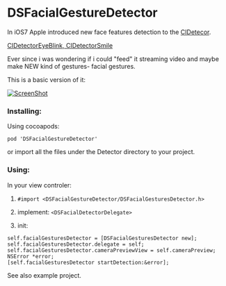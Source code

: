 DSFacialGestureDetector
=======================

In iOS7 Apple introduced new face features detection to the [CIDetecor](https://developer.apple.com/library/iOS//documentation/CoreImage/Reference/CIDetector_Ref/index.html).

[CIDetectorEyeBlink, CIDetectorSmile](https://developer.apple.com/library/iOS//documentation/CoreImage/Reference/CIDetector_Ref/index.html#//apple_ref/doc/constant_group/Feature_Detection_Keys)

Ever since i was wondering if i could "feed" it streaming video and maybe make NEW kind of gestures- facial gestures.

This is a basic version of it:

[![ScreenShot](http://img.youtube.com/vi/cdzPRymOC7o/0.jpg)](http://youtu.be/cdzPRymOC7o)



### Installing:

Using cocoapods:

`pod 'DSFacialGestureDetector'`

or import all the files under the Detector directory to your project.

### Using:

In your view controler:

1. `#import <DSFacialGestureDetector/DSFacialGesturesDetector.h>`

1. implement: `<DSFacialDetectorDelegate>`

2. init:

```objc
self.facialGesturesDetector = [DSFacialGesturesDetector new];
self.facialGesturesDetector.delegate = self;
self.facialGesturesDetector.cameraPreviewView = self.cameraPreview;
NSError *error;
[self.facialGesturesDetector startDetection:&error];
```

See also example project.

